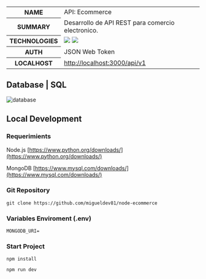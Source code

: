     
   <table id="vertical-1">
        <caption></caption>
        <tr>
            <th>NAME</th>
            <td>API: Ecommerce</td>
        </tr>
        <tr>
            <th>SUMMARY</th>
            <td>Desarrollo de API REST para comercio electronico.</td>
        </tr>
        <tr>
            <th>TECHNOLOGIES</th>
            <td>
            <img src="https://img.shields.io/badge/-Node.js-05122A?style=flat&logo=node.js"> <img src="https://img.shields.io/badge/-MongoDB-05122A?style=flat&logo=mongodb">
            </td>
        </tr>
        <tr>
            <th>AUTH</th>
            <td>JSON Web Token</td>
        </tr>
        <tr>
            <th>LOCALHOST</th>
            <td><a href="http://localhost:3000/api/v1" target="_blank">http://localhost:3000/api/v1</a>
            </td>
        </tr>
   </table>

## Database | SQL
 ![database](./resources/db-design.png)
## Local Development
### Requerimients

Node.js
[https://www.python.org/downloads/](https://www.python.org/downloads/)

MongoDB
[https://www.mysql.com/downloads/](https://www.mysql.com/downloads/)

### Git Repository
```
git clone https://github.com/migueldev81/node-ecommerce
```
### Variables Enviroment (.env)
````
MONGODB_URI=
````

### Start Project
```
npm install
```
```
npm run dev
```
